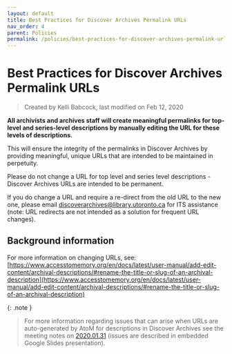 ```yaml
---
layout: default
title: Best Practices for Discover Archives Permalink URLs
nav_order: 4
parent: Policies
permalink: /policies/best-practices-for-discover-archives-permalink-urls
---
```


# Best Practices for Discover Archives Permalink URLs

> Created by Kelli Babcock, last modified on Feb 12, 2020

**All archivists and archives staff will create meaningful permalinks for top-level and series-level descriptions by manually editing the URL for these levels of descriptions.**

This will ensure the integrity of the permalinks in Discover Archives by providing meaningful, unique URLs that are intended to be maintained in perpetuity.

Please do not change a URL for top level and series level descriptions - Discover Archives URLs are intended to be permanent.

If you do change a URL and require a re-direct from the old URL to the new one, please email [discoverarchives@library.utoronto.ca](mailto:discoverarchives@library.utoronto.ca) for ITS assistance (note: URL redirects are not intended as a solution for frequent URL changes).

## Background information

For more information on changing URLs, see: [https://www.accesstomemory.org/en/docs/latest/user-manual/add-edit-content/archival-descriptions/#rename-the-title-or-slug-of-an-archival-description](https://www.accesstomemory.org/en/docs/latest/user-manual/add-edit-content/archival-descriptions/#rename-the-title-or-slug-of-an-archival-description)

{: .note }
> For more information regarding issues that can arise when URLs are auto-generated by AtoM for descriptions in Discover Archives see the meeting notes on [2020.01.31](https://connect.library.utoronto.ca/DA/Meeting%20Minutes%20and%20Notes/2020.01.31/) (issues are described in embedded Google Slides presentation).
